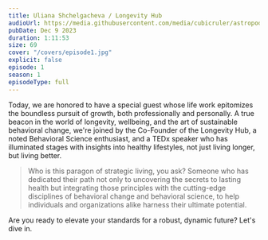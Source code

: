 ```yaml
---
title: Uliana Shchelgacheva / Longevity Hub
audioUrl: https://media.githubusercontent.com/media/cubicruler/astropod-daleen/main/public/audio/episode1.mp3
pubDate: Dec 9 2023
duration: 1:11:53
size: 69
cover: "/covers/episode1.jpg"
explicit: false
episode: 1
season: 1
episodeType: full
---
```


Today, we are honored to have a special guest whose life work epitomizes the boundless pursuit of growth, both professionally and personally. A true beacon in the world of longevity, wellbeing, and the art of sustainable behavioral change, we're joined by the Co-Founder of the Longevity Hub, a noted Behavioral Science enthusiast, and a TEDx speaker who has illuminated stages with insights into healthy lifestyles, not just living longer, but living better.

> Who is this paragon of strategic living, you ask? Someone who has dedicated their path not only to uncovering the secrets to lasting health but integrating those principles with the cutting-edge disciplines of behavioral change and behavioral science, to help individuals and organizations alike harness their ultimate potential.

Are you ready to elevate your standards for a robust, dynamic future? Let's dive in.


